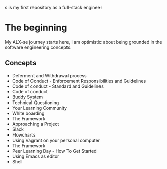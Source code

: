 s is my first repository as a full-stack engineer


# The beginning

My ALX-se journey starts here, I am optimistic about being grounded in the software engineering concepts.

## Concepts
* Deferment and Withdrawal process
* Code of Conduct - Enforcement Responsibilities and Guidelines
* Code of conduct - Standard and Guidelines
* Code of conduct
* Buddy System
* Technical Questioning
* Your Learning Community
* White boarding
* The Framework
* Approaching a Project
* Slack
* Flowcharts
* Using Vagrant on your personal computer
* The Framework
* Peer Learning Day - How To Get Started
* Using Emacs as editor
* Shell

